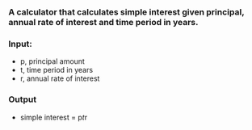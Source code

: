 ### A calculator that calculates simple interest given principal, annual rate of interest and time period in years.
### Input:
   - p, principal amount
   - t, time period in years
   - r, annual rate of interest
### Output
   - simple interest = p*t*r
